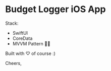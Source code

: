 # Budget Logger iOS App

Stack: 
- SwiftUI
- CoreData
- MVVM Pattern ✌🏻

Built with ♡  of course :)

Cheers,
